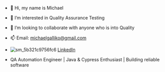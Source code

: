 - 👋 Hi, my name is Michael
- 👀 I’m interested in Quality Assurance Testing
- 💞️ I’m looking to collaborate with anyone who is into Quality
- 📫 Email: michaelgalliko@gmail.com
- ![sm_5b321c9756fc6](https://github.com/user-attachments/assets/7416d331-6d6e-4a50-ad0c-4bbdad6a8635)
<a href="https://www.w3schools.com/" target="_blank">LinkedIn</a>

- QA Automation Engineer | Java & Cypress Enthusiast | Building reliable software

<!---
Marios2323/Marios2323 is a ✨ special ✨ repository because its `README.md` (this file) appears on your GitHub profile.
You can click the Preview link to take a look at your changes.
--->
